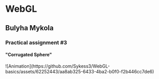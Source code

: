 # <h1> WebGL </h1>
<h2> Bulyha Mykola </h2>
<h3>Practical assignment #3 </h3>
<h4>"Corrugated Sphere"</h4>
![Animation](https://github.com/Sykess3/WebGL-basics/assets/62252443/aa8ab325-6433-4ba2-b0f0-f2b446cc7de6)
